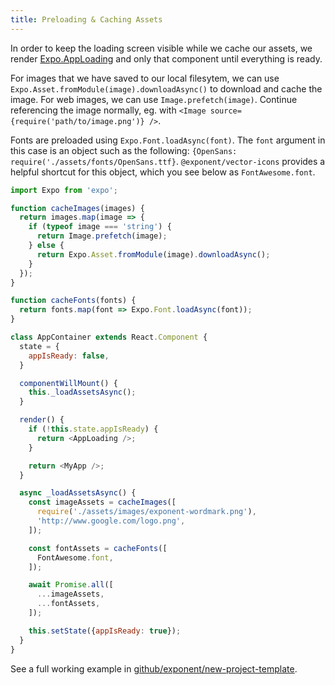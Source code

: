 ```yaml
---
title: Preloading & Caching Assets
---
```


In order to keep the loading screen visible while we cache our assets, we render [Expo.AppLoading](../sdk/app-loading.html#app-loading) and only that component until everything is ready.

For images that we have saved to our local filesytem, we can use `Expo.Asset.fromModule(image).downloadAsync()` to download and cache the image. For web images, we can use `Image.prefetch(image)`. Continue referencing the image normally, eg. with `<Image source={require('path/to/image.png')} />`.

Fonts are preloaded using `Expo.Font.loadAsync(font)`. The `font` argument in this case is an object such as the following: `{OpenSans: require('./assets/fonts/OpenSans.ttf}`. `@exponent/vector-icons` provides a helpful shortcut for this object, which you see below as `FontAwesome.font`.

```javascript
import Expo from 'expo';

function cacheImages(images) {
  return images.map(image => {
    if (typeof image === 'string') {
      return Image.prefetch(image);
    } else {
      return Expo.Asset.fromModule(image).downloadAsync();
    }
  });
}

function cacheFonts(fonts) {
  return fonts.map(font => Expo.Font.loadAsync(font));
}

class AppContainer extends React.Component {
  state = {
    appIsReady: false,
  }

  componentWillMount() {
    this._loadAssetsAsync();
  }

  render() {
    if (!this.state.appIsReady) {
      return <AppLoading />;
    }

    return <MyApp />;
  }

  async _loadAssetsAsync() {
    const imageAssets = cacheImages([
      require('./assets/images/exponent-wordmark.png'),
      'http://www.google.com/logo.png',
    ]);

    const fontAssets = cacheFonts([
      FontAwesome.font,
    ]);

    await Promise.all([
      ...imageAssets,
      ...fontAssets,
    ]);

    this.setState({appIsReady: true});
  }
}
```

See a full working example in [github/exponent/new-project-template](https://github.com/exponent/new-project-template/blob/9c5f99efa9afcbefdadefe752ea350cc378c0f0d/main.js).
